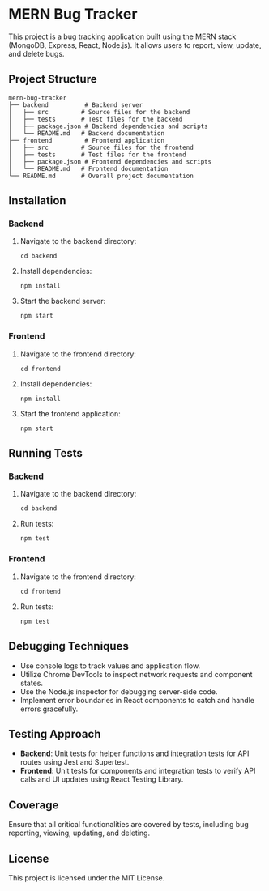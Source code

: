 # MERN Bug Tracker

This project is a bug tracking application built using the MERN stack (MongoDB, Express, React, Node.js). It allows users to report, view, update, and delete bugs.

## Project Structure

```
mern-bug-tracker
├── backend          # Backend server
│   ├── src         # Source files for the backend
│   ├── tests       # Test files for the backend
│   ├── package.json # Backend dependencies and scripts
│   └── README.md   # Backend documentation
├── frontend         # Frontend application
│   ├── src         # Source files for the frontend
│   ├── tests       # Test files for the frontend
│   ├── package.json # Frontend dependencies and scripts
│   └── README.md   # Frontend documentation
└── README.md       # Overall project documentation
```

## Installation

### Backend

1. Navigate to the backend directory:
   ```
   cd backend
   ```

2. Install dependencies:
   ```
   npm install
   ```

3. Start the backend server:
   ```
   npm start
   ```

### Frontend

1. Navigate to the frontend directory:
   ```
   cd frontend
   ```

2. Install dependencies:
   ```
   npm install
   ```

3. Start the frontend application:
   ```
   npm start
   ```

## Running Tests

### Backend

1. Navigate to the backend directory:
   ```
   cd backend
   ```

2. Run tests:
   ```
   npm test
   ```

### Frontend

1. Navigate to the frontend directory:
   ```
   cd frontend
   ```

2. Run tests:
   ```
   npm test
   ```

## Debugging Techniques

- Use console logs to track values and application flow.
- Utilize Chrome DevTools to inspect network requests and component states.
- Use the Node.js inspector for debugging server-side code.
- Implement error boundaries in React components to catch and handle errors gracefully.

## Testing Approach

- **Backend**: Unit tests for helper functions and integration tests for API routes using Jest and Supertest.
- **Frontend**: Unit tests for components and integration tests to verify API calls and UI updates using React Testing Library.

## Coverage

Ensure that all critical functionalities are covered by tests, including bug reporting, viewing, updating, and deleting.

## License

This project is licensed under the MIT License.